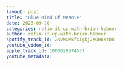 ```yaml
---
layout: post
title: "Blue Mind Of Meanie"
date: 2023-09-20
categories: refin-it-up-with-brian-hebner
author: refin-it-up-with-brian-hebner
spotify_track_id: 2NVMOM5fXTgkj2XQHnktO8
youtube_video_id: 
apple_track_id: 1000628574537
youtube_metadata: 
---
```

